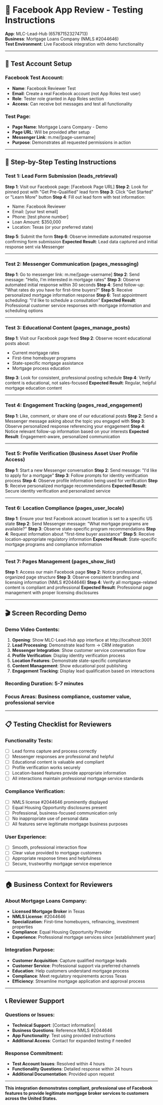 # 🧪 Facebook App Review - Testing Instructions

**App**: MLC-Lead-Hub (657871523274713)  
**Business**: Mortgage Loans Company (NMLS #2044646)  
**Test Environment**: Live Facebook integration with demo functionality

---

## 👤 **Test Account Setup**

### **Facebook Test Account:**
- **Name**: Facebook Reviewer Test
- **Email**: Create a real Facebook account (not App Roles test user)
- **Role**: Tester role granted in App Roles section
- **Access**: Can receive bot messages and test all functionality

### **Test Page:**
- **Page Name**: Mortgage Loans Company - Demo
- **Page URL**: Will be provided after setup
- **Messenger Link**: m.me/[page-username]
- **Purpose**: Demonstrates all requested permissions in action

---

## 🎯 **Step-by-Step Testing Instructions**

### **Test 1: Lead Form Submission (leads_retrieval)**

**Step 1**: Visit our Facebook page: [Facebook Page URL]
**Step 2**: Look for pinned post with "Get Pre-Qualified" lead form
**Step 3**: Click "Get Started" or "Learn More" button
**Step 4**: Fill out lead form with test information:
- Name: Facebook Reviewer
- Email: [your test email]
- Phone: [test phone number] 
- Loan Amount: $350,000
- Location: Texas (or your preferred state)

**Step 5**: Submit the form
**Step 6**: Observe immediate automated response confirming form submission
**Expected Result**: Lead data captured and initial response sent via Messenger

---

### **Test 2: Messenger Communication (pages_messaging)**

**Step 1**: Go to messenger link: m.me/[page-username]
**Step 2**: Send message: "Hello, I'm interested in mortgage rates"
**Step 3**: Observe automated initial response within 30 seconds
**Step 4**: Send follow-up: "What rates do you have for first-time buyers?"
**Step 5**: Receive personalized mortgage information response
**Step 6**: Test appointment scheduling: "I'd like to schedule a consultation"
**Expected Result**: Professional customer service responses with mortgage information and scheduling options

---

### **Test 3: Educational Content (pages_manage_posts)**

**Step 1**: Visit our Facebook page feed
**Step 2**: Observe recent educational posts about:
- Current mortgage rates
- First-time homebuyer programs
- State-specific mortgage assistance
- Mortgage process education

**Step 3**: Look for consistent, professional posting schedule
**Step 4**: Verify content is educational, not sales-focused
**Expected Result**: Regular, helpful mortgage education content

---

### **Test 4: Engagement Tracking (pages_read_engagement)**

**Step 1**: Like, comment, or share one of our educational posts
**Step 2**: Send a Messenger message asking about the topic you engaged with
**Step 3**: Observe personalized response referencing your engagement
**Step 4**: Notice relevant follow-up information based on your interests
**Expected Result**: Engagement-aware, personalized communication

---

### **Test 5: Profile Verification (Business Asset User Profile Access)**

**Step 1**: Start a new Messenger conversation
**Step 2**: Send message: "I'd like to apply for a mortgage"
**Step 3**: Follow prompts for identity verification process
**Step 4**: Observe profile information being used for verification
**Step 5**: Receive personalized mortgage recommendations
**Expected Result**: Secure identity verification and personalized service

---

### **Test 6: Location Compliance (pages_user_locale)**

**Step 1**: Ensure your test Facebook account location is set to a specific US state
**Step 2**: Send Messenger message: "What mortgage programs are available?"
**Step 3**: Observe state-specific program recommendations
**Step 4**: Request information about "first-time buyer assistance"
**Step 5**: Receive location-appropriate regulatory information
**Expected Result**: State-specific mortgage programs and compliance information

---

### **Test 7: Pages Management (pages_show_list)**

**Step 1**: Access our main Facebook page
**Step 2**: Notice professional, organized page structure
**Step 3**: Observe consistent branding and licensing information (NMLS #2044646)
**Step 4**: Verify all mortgage-related content is compliant and professional
**Expected Result**: Professional page management with proper licensing disclosures

---

## 🎬 **Screen Recording Demo**

### **Demo Video Contents:**
1. **Opening**: Show MLC-Lead-Hub app interface at http://localhost:3001
2. **Lead Processing**: Demonstrate lead form → CRM integration
3. **Messenger Integration**: Show customer service conversation flow
4. **Profile Verification**: Display identity verification process
5. **Location Features**: Demonstrate state-specific compliance
6. **Content Management**: Show educational post publishing
7. **Engagement Tracking**: Display lead qualification based on interactions

### **Recording Duration**: 5-7 minutes
### **Focus Areas**: Business compliance, customer value, professional service

---

## 📋 **Testing Checklist for Reviewers**

### **Functionality Tests:**
- [ ] Lead forms capture and process correctly
- [ ] Messenger responses are professional and helpful
- [ ] Educational content is valuable and compliant
- [ ] Profile verification works securely
- [ ] Location-based features provide appropriate information
- [ ] All interactions maintain professional mortgage service standards

### **Compliance Verification:**
- [ ] NMLS license #2044646 prominently displayed
- [ ] Equal Housing Opportunity disclosures present
- [ ] Professional, business-focused communication only
- [ ] No inappropriate use of personal data
- [ ] All features serve legitimate mortgage business purposes

### **User Experience:**
- [ ] Smooth, professional interaction flow
- [ ] Clear value provided to mortgage customers
- [ ] Appropriate response times and helpfulness
- [ ] Secure, trustworthy mortgage service experience

---

## 🏠 **Business Context for Reviewers**

### **About Mortgage Loans Company:**
- **Licensed Mortgage Broker** in Texas
- **NMLS License**: #2044646
- **Specialization**: First-time homebuyers, refinancing, investment properties
- **Compliance**: Equal Housing Opportunity Provider
- **Experience**: Professional mortgage services since [establishment year]

### **Integration Purpose:**
- **Customer Acquisition**: Capture qualified mortgage leads
- **Customer Service**: Professional support via preferred channels
- **Education**: Help customers understand mortgage process
- **Compliance**: Meet regulatory requirements across Texas
- **Efficiency**: Streamline mortgage application and approval process

---

## 📞 **Reviewer Support**

### **Questions or Issues:**
- **Technical Support**: [Contact information]
- **Business Questions**: Reference NMLS #2044646
- **App Functionality**: Test using provided instructions
- **Additional Access**: Contact for expanded testing if needed

### **Response Commitment:**
- **Test Account Issues**: Resolved within 4 hours
- **Functionality Questions**: Detailed response within 24 hours
- **Additional Documentation**: Provided upon request

---

**This integration demonstrates compliant, professional use of Facebook features to provide legitimate mortgage broker services to customers across the United States.**